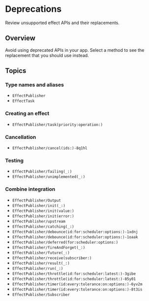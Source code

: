 # Deprecations

Review unsupported effect APIs and their replacements.

## Overview

Avoid using deprecated APIs in your app. Select a method to see the replacement that you should use instead.

## Topics

### Type names and aliases

- ``EffectPublisher``
- ``EffectTask``

### Creating an effect

- ``EffectPublisher/task(priority:operation:)``

### Cancellation

- ``EffectPublisher/cancel(ids:)-8q1hl``

### Testing

- ``EffectPublisher/failing(_:)``
- ``EffectPublisher/unimplemented(_:)``

### Combine integration

- ``EffectPublisher/Output``
- ``EffectPublisher/init(_:)``
- ``EffectPublisher/init(value:)``
- ``EffectPublisher/init(error:)``
- ``EffectPublisher/upstream``
- ``EffectPublisher/catching(_:)``
- ``EffectPublisher/debounce(id:for:scheduler:options:)-1xdnj``
- ``EffectPublisher/debounce(id:for:scheduler:options:)-1oaak``
- ``EffectPublisher/deferred(for:scheduler:options:)``
- ``EffectPublisher/fireAndForget(_:)``
- ``EffectPublisher/future(_:)``
- ``EffectPublisher/receive(subscriber:)``
- ``EffectPublisher/result(_:)``
- ``EffectPublisher/run(_:)``
- ``EffectPublisher/throttle(id:for:scheduler:latest:)-3gibe``
- ``EffectPublisher/throttle(id:for:scheduler:latest:)-85y01``
- ``EffectPublisher/timer(id:every:tolerance:on:options:)-6yv2m``
- ``EffectPublisher/timer(id:every:tolerance:on:options:)-8t3is``
- ``EffectPublisher/Subscriber``
<!--DocC: Can't currently document `Publisher` extensions. -->
